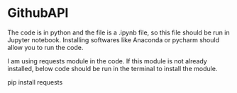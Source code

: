 # GithubAPI

The code is in python and the file is a .ipynb file, so this file should be run in Jupyter notebook. Installing softwares like Anaconda or pycharm should allow you to run the code.

I am using requests module in the code. If this module is not already installed, below code should be run in the terminal to install the module. 

pip install requests

